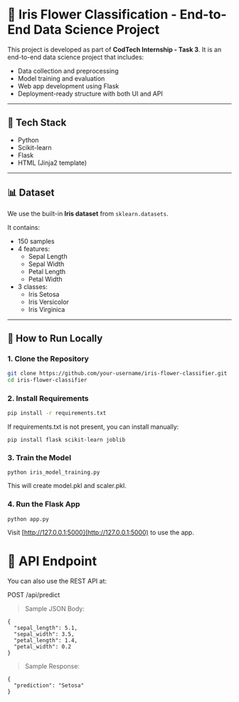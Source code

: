 # 🌸 Iris Flower Classification - End-to-End Data Science Project

This project is developed as part of **CodTech Internship - Task 3**. It is an end-to-end data science project that includes:
- Data collection and preprocessing
- Model training and evaluation
- Web app development using Flask
- Deployment-ready structure with both UI and API

---

## 🚀 Tech Stack

- Python
- Scikit-learn
- Flask
- HTML (Jinja2 template)

---

## 📊 Dataset

We use the built-in **Iris dataset** from `sklearn.datasets`.

It contains:
- 150 samples
- 4 features:
  - Sepal Length
  - Sepal Width
  - Petal Length
  - Petal Width
- 3 classes:
  - Iris Setosa
  - Iris Versicolor
  - Iris Virginica

---

## 🔧 How to Run Locally

### 1. Clone the Repository

```bash
git clone https://github.com/your-username/iris-flower-classifier.git
cd iris-flower-classifier
```
### 2. Install Requirements
```bash
pip install -r requirements.txt
```
If requirements.txt is not present, you can install manually:

```
pip install flask scikit-learn joblib
```
### 3. Train the Model
```
python iris_model_training.py
```
This will create model.pkl and scaler.pkl.

### 4. Run the Flask App
```
python app.py
```
Visit [http://127.0.0.1:5000](http://127.0.0.1:5000) to use the app.

# 📡 API Endpoint
You can also use the REST API at:

POST /api/predict

> Sample JSON Body:


```
{
  "sepal_length": 5.1,
  "sepal_width": 3.5,
  "petal_length": 1.4,
  "petal_width": 0.2
}
```
> Sample Response:

```
{
  "prediction": "Setosa"
}
```
